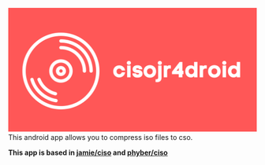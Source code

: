 ![](images/banner.png)
This android app allows you to compress iso files to cso.

**This app is based in [jamie/ciso](https://github.com/jamie/ciso) and [phyber/ciso](https://github.com/phyber/ciso)**